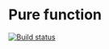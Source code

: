 # Pure function
[![Build status](https://ci.appveyor.com/api/projects/status/sqi5hsaevdif3kb4?svg=true)](https://ci.appveyor.com/project/it-Lilya/pure-function)
